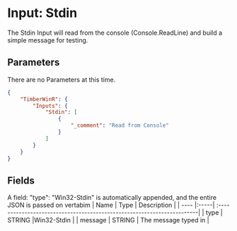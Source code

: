 # Input: Stdin

The Stdin Input will read from the console (Console.ReadLine) and build a simple message for testing.

## Parameters
There are no Parameters at this time.

```json
{
    "TimberWinR": {
        "Inputs": {
            "Stdin": [
                {
                    "_comment": "Read from Console"                  
                }
            ]
		}
	}
}
```
## Fields

A field: "type": "Win32-Stdin" is automatically appended, and the entire JSON is passed on vertabim
| Name | Type | Description |
| ---- |:-----| :-----------------------------------------------------------------------|
| type | STRING |Win32-Stdin |
| message | STRING | The message typed in  |

